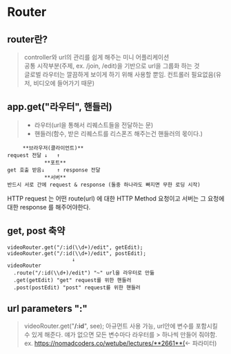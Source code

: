 # Router
## router란?
> controller와 url의 관리를 쉽게 해주는 미니 어플리케이션<br>
> 공통 시작부분(주제, ex. /join, /edit)을 기반으로 url을 그룹화 하는 것<br>
> 글로벌 라우터는 깔끔하게 보이게 하기 위해 사용할 뿐임. 컨트롤러 필요없음(유저, 비디오에 들어가기 때문)

## app.get("라우터", 핸들러)
> * 라우터(url을 통해서 리퀘스트들을 전달하는 문)
> * 핸들러(함수, 받은 리퀘스트를 리스폰즈 해주는건 핸들러의 몫이다.)

```
     **브라우저(클라이언트)**
request 전달 ↓   ↑
            **포트**
get 호출 받음↓    ↑ response 전달
            **서버**
반드시 서로 간에 request & response (둘중 하나라도 빠지면 무한 로딩 시작)
```

HTTP request 는 어떤 route(url) 에 대한 HTTP Method 요청이고 서버는 그 요청에 대한 response 를 해주어야한다. 

## get, post 축약
```
videoRouter.get("/:id(\\d+)/edit", getEdit);
videoRouter.get("/:id(\\d+)/edit", postEdit);
                     ↓
videoRouter
  .route("/:id(\\d+)/edit") "~" url을 라우터로 만듦
  .get(getEdit) "get" request를 위한 핸들러
  .post(postEdit) "post" request를 위한 핸들러
```

## url parameters ":"
> videoRouter.get("**/:id**", see);
> 아규먼트 사용 가능, url안에 변수를 포함시킬 수 있게 해준다. 얘가 없으면 모든 변수마다 라우터를 > 하나씩 만들어 줘야함.
> ex. https://nomadcoders.co/wetube/lectures/**2661**(<- 파라미터)